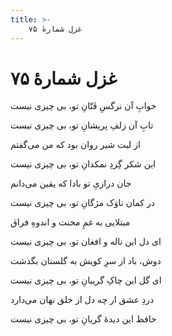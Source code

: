 ```yaml
---
title: >-
    غزل شمارهٔ ۷۵
---
```

# غزل شمارهٔ ۷۵

<div class="b" id="bn1"><div class="m1"><p>خوابِ آن نرگسِ فَتّانِ تو، بی چیزی نیست</p></div>
<div class="m2"><p>تابِ آن زلفِ پریشانِ تو، بی چیزی نیست</p></div></div>
<div class="b" id="bn2"><div class="m1"><p>از لبت شیر روان بود که من می‌گفتم</p></div>
<div class="m2"><p>این شکر گِردِ نمکدانِ تو، بی چیزی نیست</p></div></div>
<div class="b" id="bn3"><div class="m1"><p>جان درازیِ تو بادا که یقین می‌دانم</p></div>
<div class="m2"><p>در کمان ناوَک مژگانِ تو، بی چیزی نیست</p></div></div>
<div class="b" id="bn4"><div class="m1"><p>مبتلایی به غمِ محنت و اندوهِ فراق</p></div>
<div class="m2"><p>ای دل این ناله و افغان تو، بی چیزی نیست</p></div></div>
<div class="b" id="bn5"><div class="m1"><p>دوش، باد از سرِ کویش به گلستان بگذشت</p></div>
<div class="m2"><p>ای گل این چاکِ گریبانِ تو، بی چیزی نیست</p></div></div>
<div class="b" id="bn6"><div class="m1"><p>دردِ عشق ار چه دل از خلق نهان می‌دارد</p></div>
<div class="m2"><p>حافظ این دیدهٔ گریانِ تو، بی چیزی نیست</p></div></div>